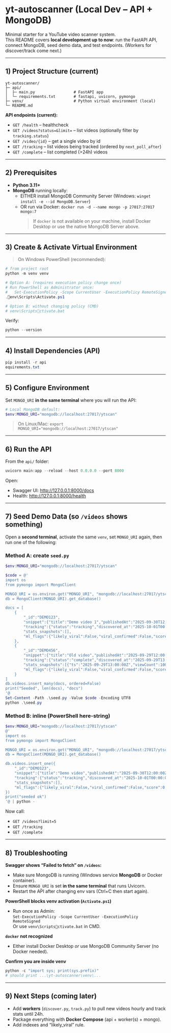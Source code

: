 # yt-autoscanner (Local Dev – API + MongoDB)

Minimal starter for a YouTube video scanner system.  
This README covers **local development up to now**: run the FastAPI API, connect MongoDB, seed demo data, and test endpoints. (Workers for discover/track come next.)

---

## 1) Project Structure (current)
```
yt-autoscanner/
├─ api/
│  ├─ main.py                 # FastAPI app
│  └─ requirements.txt        # fastapi, uvicorn, pymongo
├─ venv/                      # Python virtual environment (local)
└─ README.md
```

**API endpoints (current):**
- `GET /health` – healthcheck
- `GET /videos?status=&limit=` – list videos (optionally filter by `tracking.status`)
- `GET /video/{id}` – get a single video by id
- `GET /tracking` – list videos being tracked (ordered by `next_poll_after`)
- `GET /complete` – list completed (>24h) videos

---

## 2) Prerequisites
- **Python 3.11+**
- **MongoDB** running locally:
  - EITHER install MongoDB Community Server (Windows: `winget install -e --id MongoDB.Server`)
  - OR run via Docker: `docker run -d --name mongo -p 27017:27017 mongo:7`  
    > If `docker` is not available on your machine, install Docker Desktop or use the native MongoDB Server above.

---

## 3) Create & Activate Virtual Environment
> On Windows PowerShell (recommended):

```powershell
# from project root
python -m venv venv

# Option A: (requires execution policy change once)
# Run PowerShell as Administrator once:
#   Set-ExecutionPolicy -Scope CurrentUser -ExecutionPolicy RemoteSigned
.env\Scripts\Activate.ps1

# Option B: without changing policy (CMD)
# venv\Scriptsctivate.bat
```

Verify:
```powershell
python --version
```

---

## 4) Install Dependencies (API)
```powershell
pip install -r api
equirements.txt
```

---

## 5) Configure Environment
Set `MONGO_URI` **in the same terminal** where you will run the API:

```powershell
# Local MongoDB default:
$env:MONGO_URI="mongodb://localhost:27017/ytscan"
```

> On Linux/Mac: `export MONGO_URI="mongodb://localhost:27017/ytscan"`

---

## 6) Run the API
From the `api/` folder:

```powershell
uvicorn main:app --reload --host 0.0.0.0 --port 8000
```

Open:
- Swagger UI: http://127.0.0.1:8000/docs  
- Health: http://127.0.0.1:8000/health

---

## 7) Seed Demo Data (so `/videos` shows something)
Open a **second terminal**, activate the same `venv`, set `MONGO_URI` again, then run one of the following:

### Method A: create `seed.py`
```powershell
$env:MONGO_URI="mongodb://localhost:27017/ytscan"

$code = @'
import os
from pymongo import MongoClient

MONGO_URI = os.environ.get("MONGO_URI", "mongodb://localhost:27017/ytscan")
db = MongoClient(MONGO_URI).get_database()

docs = [
    {
        "_id":"DEMO123",
        "snippet":{"title":"Demo video 1","publishedAt":"2025-09-30T12:00:00Z"},
        "tracking":{"status":"tracking","discovered_at":"2025-10-01T00:00:00Z","next_poll_after":"2025-10-01T00:00:00Z","poll_count":0},
        "stats_snapshots":[],
        "ml_flags":{"likely_viral":False,"viral_confirmed":False,"score":0.0}
    },
    {
        "_id":"DEMO456",
        "snippet":{"title":"Old video","publishedAt":"2025-09-29T12:00:00Z"},
        "tracking":{"status":"complete","discovered_at":"2025-09-29T13:00:00Z","next_poll_after":None,"poll_count":5,"stop_reason":"age>=24h"},
        "stats_snapshots":[{"ts":"2025-09-29T13:00:00Z","viewCount":100,"likeCount":3,"commentCount":0}],
        "ml_flags":{"likely_viral":False,"viral_confirmed":False,"score":0.0}
    }
]
db.videos.insert_many(docs, ordered=False)
print("Seeded", len(docs), "docs")
'@
Set-Content -Path .\seed.py -Value $code -Encoding UTF8
python .\seed.py
```

### Method B: inline (PowerShell here-string)
```powershell
$env:MONGO_URI="mongodb://localhost:27017/ytscan"
@'
import os
from pymongo import MongoClient

MONGO_URI = os.environ.get("MONGO_URI", "mongodb://localhost:27017/ytscan")
db = MongoClient(MONGO_URI).get_database()

db.videos.insert_one({
    "_id":"DEMO123",
    "snippet":{"title":"Demo video","publishedAt":"2025-09-30T12:00:00Z"},
    "tracking":{"status":"tracking","discovered_at":"2025-10-01T00:00:00Z","next_poll_after":"2025-10-01T00:00:00Z","poll_count":0},
    "stats_snapshots":[],
    "ml_flags":{"likely_viral":False,"viral_confirmed":False,"score":0.0}
})
print("seeded ok")
'@ | python -
```

Now call:
- `GET /videos?limit=5`
- `GET /tracking`
- `GET /complete`

---

## 8) Troubleshooting

**Swagger shows “Failed to fetch” on `/videos`:**
- Make sure MongoDB is running (Windows service **MongoDB** or Docker container).
- Ensure `MONGO_URI` is set **in the same terminal** that runs Uvicorn.
- Restart the API after changing env vars (Ctrl+C then start again).

**PowerShell blocks venv activation (`Activate.ps1`)**
- Run once as Admin:  
  `Set-ExecutionPolicy -Scope CurrentUser -ExecutionPolicy RemoteSigned`  
  Or use `venv\Scriptsctivate.bat` in CMD.

**`docker` not recognized**
- Either install Docker Desktop *or* use MongoDB Community Server (no Docker needed).

**Confirm you are inside venv**
```powershell
python -c "import sys; print(sys.prefix)"
# should print ...\yt-autoscanner\venv\...
```

---

## 9) Next Steps (coming later)
- Add **workers** (`discover.py`, `track.py`) to pull new videos hourly and track stats until 24h.
- Package everything with **Docker Compose** (api + worker(s) + mongo).
- Add indexes and “likely_viral” rule.
